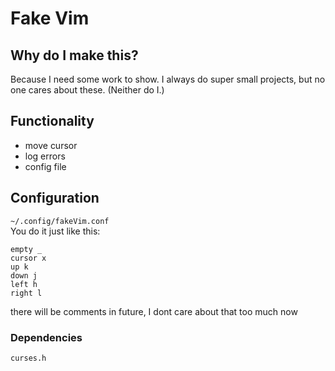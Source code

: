 # Fake Vim
## Why do I make this?
Because I need some work to show. I always do super small projects, but no one cares about these. (Neither do I.)

## Functionality
- move cursor  
- log errors  
- config file

## Configuration
`~/.config/fakeVim.conf`  
You do it just like this:  
```
empty _
cursor x
up k
down j
left h
right l
```

there will be comments in future, I dont care about that too much now

### Dependencies
```curses.h```

